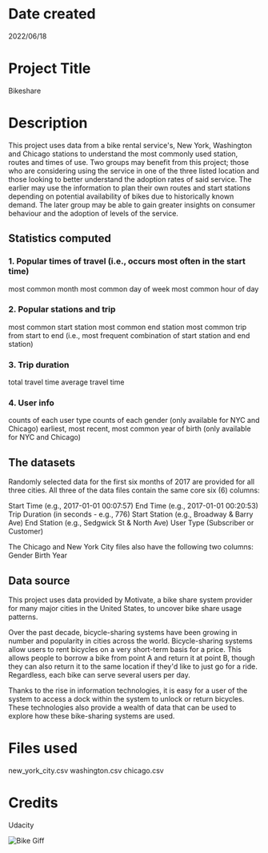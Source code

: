 # Date created
2022/06/18

# Project Title
Bikeshare

# Description
This project uses data from a bike rental service's, New York, Washington and Chicago stations to understand the most commonly used station, routes and times of use. Two groups may benefit from this project; those who are considering using the service in one of the three listed location and those looking to better understand the adoption rates of said service. The earlier may use the information to plan their own routes and start stations depending on potential availability of bikes due to historically known demand. The later group may be able to gain greater insights on consumer behaviour and the adoption of levels of the service.

## Statistics computed

### 1. Popular times of travel (i.e., occurs most often in the start time)
most common month
most common day of week
most common hour of day

### 2. Popular stations and trip
most common start station
most common end station
most common trip from start to end (i.e., most frequent combination of start station and end station)

### 3. Trip duration
total travel time
average travel time

### 4. User info
counts of each user type
counts of each gender (only available for NYC and Chicago)
earliest, most recent, most common year of birth (only available for NYC and Chicago)

## The datasets
Randomly selected data for the first six months of 2017 are provided for all three cities. All three of the data files contain the same core six (6) columns:

Start Time (e.g., 2017-01-01 00:07:57)
End Time (e.g., 2017-01-01 00:20:53)
Trip Duration (in seconds - e.g., 776)
Start Station (e.g., Broadway & Barry Ave)
End Station (e.g., Sedgwick St & North Ave)
User Type (Subscriber or Customer)

The Chicago and New York City files also have the following two columns:
Gender
Birth Year

## Data source
This project uses data provided by Motivate, a bike share system provider for many major cities in the United States, to uncover bike share usage patterns.

Over the past decade, bicycle-sharing systems have been growing in number and popularity in cities across the world. Bicycle-sharing systems allow users to rent bicycles on a very short-term basis for a price. This allows people to borrow a bike from point A and return it at point B, though they can also return it to the same location if they'd like to just go for a ride. Regardless, each bike can serve several users per day.

Thanks to the rise in information technologies, it is easy for a user of the system to access a dock within the system to unlock or return bicycles. These technologies also provide a wealth of data that can be used to explore how these bike-sharing systems are used.

# Files used
new_york_city.csv
washington.csv
chicago.csv

# Credits
Udacity

![Bike Giff](https://user-images.githubusercontent.com/107009822/177042621-f8b4f66c-dfc6-47ee-9686-5bc6f5afaac0.gif)
